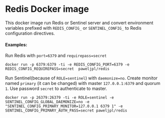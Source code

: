 # Redis Docker image

This docker image run Redis or Sentinel server and convert environment variables prefixed with `REDIS_CONFIG_` or `SENTINEL_CONFIG_` to Redis configuration directives.

#### Examples:

Run Redis with `port=6379` and `requirepass=secret`
```
docker run -p 6379:6379 -ti -e REDIS_CONFIG_PORT=6379 -e REDIS_CONFIG_REQUIREPASS=secret  paweljpl/redis
```

Run Sentinel(because of `ROLE=sentinel`) with `daemonize=no`. Create monitor named `primary` (it can be changed) with master `127.0.0.1:6379` and quorum `1`. Use password `secret` to authenticate to master.
```
docker run -p 26379:26379 -ti -e ROLE=sentinel -e SENTINEL_CONFIG_GLOBAL_DAEMONIZE=no -e "SENTINEL_CONFIG_PRIMARY_MONITOR=127.0.0.1 6379 1" -e SENTINEL_CONFIG_PRIMARY_AUTH_PASS=secret paweljpl/redis
```
